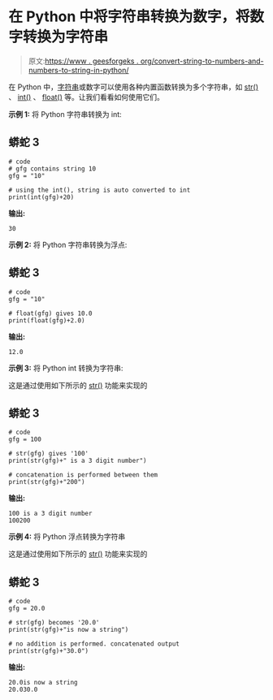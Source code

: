 # 在 Python 中将字符串转换为数字，将数字转换为字符串

> 原文:[https://www . geesforgeks . org/convert-string-to-numbers-and-numbers-to-string-in-python/](https://www.geeksforgeeks.org/convert-strings-to-numbers-and-numbers-to-strings-in-python/)

在 Python 中，[字符串](https://www.geeksforgeeks.org/python-strings/)或数字可以使用各种内置函数转换为多个字符串，如 [str()](https://www.geeksforgeeks.org/python-str-function/) 、 [int()](https://www.geeksforgeeks.org/python-int-function/) 、 [float()](https://www.geeksforgeeks.org/float-in-python/) 等。让我们看看如何使用它们。

**示例 1:** 将 Python 字符串转换为 int:

## 蟒蛇 3

```
# code
# gfg contains string 10
gfg = "10"

# using the int(), string is auto converted to int
print(int(gfg)+20)
```

**输出:**

```
30
```

**示例 2:** 将 Python 字符串转换为浮点:

## 蟒蛇 3

```
# code
gfg = "10"

# float(gfg) gives 10.0
print(float(gfg)+2.0)
```

**输出:**

```
12.0
```

**示例 3:** 将 Python int 转换为字符串:

这是通过使用如下所示的 [str()](https://www.geeksforgeeks.org/python-str-function/) 功能来实现的

## 蟒蛇 3

```
# code
gfg = 100

# str(gfg) gives '100'
print(str(gfg)+" is a 3 digit number")

# concatenation is performed between them
print(str(gfg)+"200")
```

**输出:**

```
100 is a 3 digit number
100200
```

**示例 4:** 将 Python 浮点转换为字符串

这是通过使用如下所示的 [str()](str()) 功能来实现的

## 蟒蛇 3

```
# code
gfg = 20.0

# str(gfg) becomes '20.0'
print(str(gfg)+"is now a string")

# no addition is performed. concatenated output
print(str(gfg)+"30.0")
```

**输出:**

```
20.0is now a string
20.030.0
```